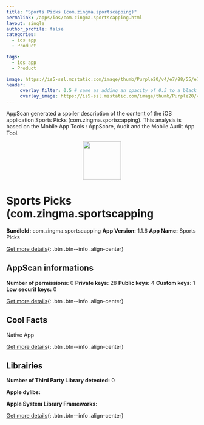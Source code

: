 ```yaml
---
title: "Sports Picks (com.zingma.sportscapping)"
permalink: /apps/ios/com.zingma.sportscapping.html
layout: single
author_profile: false
categories: 
  - ios app 
  - Product 

tags: 
  - ios app 
  - Product 

image: https://is5-ssl.mzstatic.com/image/thumb/Purple20/v4/e7/88/55/e7885521-34f5-a560-134a-54afce218163/mzl.hppjdxsi.png/512x512bb.jpg
header: 
     overlay_filter: 0.5 # same as adding an opacity of 0.5 to a black background
     overlay_image: https://is5-ssl.mzstatic.com/image/thumb/Purple20/v4/e7/88/55/e7885521-34f5-a560-134a-54afce218163/mzl.hppjdxsi.png/512x512bb.jpg
---
```

AppScan generated a spoiler description of the content of the iOS application Sports Picks (com.zingma.sportscapping). This analysis is based on the Mobile App Tools : AppScore, Audit and the Mobile Audit App Tool.

  
  
<div style="text-align: center;"><img src="https://is5-ssl.mzstatic.com/image/thumb/Purple20/v4/e7/88/55/e7885521-34f5-a560-134a-54afce218163/mzl.hppjdxsi.png/512x512bb.jpg" width="100" height="100"></div>  
  
# Sports Picks (com.zingma.sportscapping

**BundleId:** com.zingma.sportscapping
**App Version:** 1.1.6
**App Name:** Sports Picks


[Get more details](/pricing.html){: .btn .btn--info .align-center}  
  
## AppScan informations 

**Number of permissions:** 0
**Private keys:** 28
**Public keys:** 4
**Custom keys:** 1
**Low securit keys:** 0
  
[Get more details](/pricing.html){: .btn .btn--info .align-center}

## Cool Facts

Native App
  
[Get more details](/pricing.html){: .btn .btn--info .align-center}

## Librairies 
**Number of Third Party Library detected:** 0

**Apple dylibs:**


**Apple System Library Frameworks:**


  
[Get more details](/pricing.html){: .btn .btn--info .align-center}

